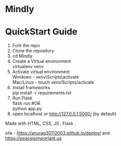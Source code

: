 # Mindly

# QuickStart Guide 

1. Fork the repo 
2. Clone the repository 
3. cd Mindly
4. Create a Virtual environment <br>
   virtualenv venv 
5. Activate virtual environment <br> 
   Windows - venv\Scripts\activate <br>
   Mac/Linux - touch  venv/Scripts/activate 
6. Install frameworks <br>
   pip install -r requirements.txt 
7. Run Flask <br>
   flask run   #OR <br>
   python app.py
9. open localhost or http://127.0.0.1:5000/ (by default)


Made with HTML, CSS, JS , Flask .

site - https://anurag30112003.github.io/deploy/ and https://peaceisimportant.us

